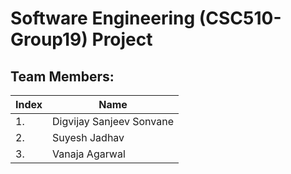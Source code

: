 # Software Engineering (CSC510-Group19) Project


## Team Members:
|Index|Name|
|----|------|
|1.|Digvijay Sanjeev Sonvane|
|2.|Suyesh Jadhav|
|3. |Vanaja Agarwal|

